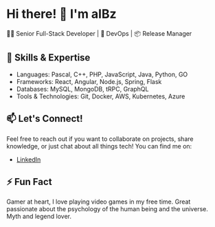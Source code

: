 # Hi there! 👋 I'm alBz
👨‍💻 Senior Full-Stack Developer | 🚀 DevOps | 📦 Release Manager

## 🚀 Skills & Expertise
- Languages:  Pascal, C++, PHP, JavaScript, Java, Python, GO 
- Frameworks: React, Angular, Node.js, Spring, Flask
- Databases: MySQL, MongoDB, tRPC, GraphQL
- Tools & Technologies: Git, Docker, AWS, Kubernetes, Azure

## 📫 Let's Connect!
Feel free to reach out if you want to collaborate on projects, share knowledge, or just chat about all things tech! You can find me on:
- [LinkedIn](https://www.linkedin.com/in/albertobarrago)

## ⚡ Fun Fact
Gamer at heart, I love playing video games in my free time.
Great passionate about the psychology of the human being and the universe. Myth and legend lover.
